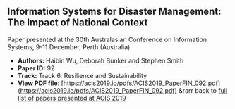 ## Information Systems for Disaster Management: The Impact of National Context

Paper presented at the 30th Australasian Conference on Information Systems, 9-11 December, Perth (Australia)
- **Authors:** Haibin Wu, Deborah Bunker and Stephen Smith
- **Paper ID:** 92
- **Track:** Track 6. Resilience and Sustainability
- **View PDF file**: [https://acis2019.io/pdfs/ACIS2019_PaperFIN_092.pdf](https://acis2019.io/pdfs/ACIS2019_PaperFIN_092.pdf)
&rarr back to [full list of papers presented at ACIS 2019](https://acis2019.io/)